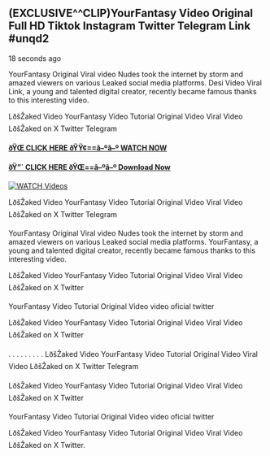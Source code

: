 ## (EXCLUSIVE^^CLIP)YourFantasy Video Original Full HD Tiktok Instagram Twitter Telegram Link #unqd2

18 seconds ago

YourFantasy Original Viral video Nudes took the internet by storm and amazed viewers on various Leaked social media platforms. Desi Video Viral Link, a young and talented digital creator, recently became famous thanks to this interesting video.

LðšŽaked Video YourFantasy Video Tutorial Original Video Viral Video LðšŽaked on X Twitter Telegram

**[ðŸŒ CLICK HERE ðŸŸ¢==â–ºâ–º WATCH NOW](https://clips-mediaa.blogspot.com/2025/02/video-viral-download.html)**

**[ðŸ”´ CLICK HERE ðŸŒ==â–ºâ–º Download Now](https://clips-mediaa.blogspot.com/2025/02/video-viral-download.html)**

[![WATCH Videos](https://i.imgur.com/dJHk4Zq.gif)](https://clips-mediaa.blogspot.com/2025/02/video-viral-download.html)

LðšŽaked Video YourFantasy Video Tutorial Original Video Viral Video LðšŽaked on X Twitter Telegram

YourFantasy Original Viral video Nudes took the internet by storm and amazed viewers on various Leaked social media platforms. YourFantasy, a young and talented digital creator, recently became famous thanks to this interesting video.

LðšŽaked Video YourFantasy Video Tutorial Original Video Viral Video LðšŽaked on X Twitter

YourFantasy Video Tutorial Original Video video oficial twitter

LðšŽaked Video YourFantasy Video Tutorial Original Video Viral Video LðšŽaked on X Twitter

. . . . . . . . . LðšŽaked Video YourFantasy Video Tutorial Original Video Viral Video LðšŽaked on X Twitter Telegram

LðšŽaked Video YourFantasy Video Tutorial Original Video Viral Video LðšŽaked on X Twitter

YourFantasy Video Tutorial Original Video video oficial twitter

LðšŽaked Video YourFantasy Video Tutorial Original Video Viral Video LðšŽaked on X Twitter.